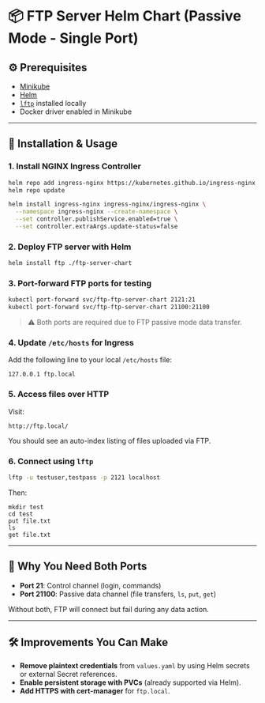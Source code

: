 # 📦 FTP Server Helm Chart (Passive Mode - Single Port)

## ⚙️ Prerequisites

- [Minikube](https://minikube.sigs.k8s.io/)
- [Helm](https://helm.sh/)
- [`lftp`](https://lftp.yar.ru/) installed locally
- Docker driver enabled in Minikube

---

## 🚀 Installation & Usage

### 1. Install NGINX Ingress Controller

```bash
helm repo add ingress-nginx https://kubernetes.github.io/ingress-nginx
helm repo update

helm install ingress-nginx ingress-nginx/ingress-nginx \
  --namespace ingress-nginx --create-namespace \
  --set controller.publishService.enabled=true \
  --set controller.extraArgs.update-status=false
```

### 2. Deploy FTP server with Helm

```bash
helm install ftp ./ftp-server-chart
```

### 3. Port-forward FTP ports for testing

```bash
kubectl port-forward svc/ftp-ftp-server-chart 2121:21
kubectl port-forward svc/ftp-ftp-server-chart 21100:21100
```

> ⚠️ Both ports are required due to FTP passive mode data transfer.

### 4. Update `/etc/hosts` for Ingress

Add the following line to your local `/etc/hosts` file:
```
127.0.0.1 ftp.local
```

### 5. Access files over HTTP

Visit:
```
http://ftp.local/
```

You should see an auto-index listing of files uploaded via FTP.

### 6. Connect using `lftp`

```bash
lftp -u testuser,testpass -p 2121 localhost
```

Then:
```lftp
mkdir test
cd test
put file.txt
ls
get file.txt
```

---

## 📡 Why You Need Both Ports

- **Port 21**: Control channel (login, commands)
- **Port 21100**: Passive data channel (file transfers, `ls`, `put`, `get`)

Without both, FTP will connect but fail during any data action.

---

## 🛠️ Improvements You Can Make

- **Remove plaintext credentials** from `values.yaml` by using Helm secrets or external Secret references.
- **Enable persistent storage with PVCs** (already supported via Helm).
- **Add HTTPS with cert-manager** for `ftp.local`.